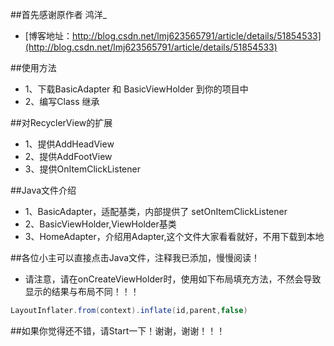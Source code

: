 ##首先感谢原作者  鸿洋_
* [博客地址：http://blog.csdn.net/lmj623565791/article/details/51854533](http://blog.csdn.net/lmj623565791/article/details/51854533)


##使用方法
* 1、下载BasicAdapter 和 BasicViewHolder 到你的项目中
* 2、编写Class 继承

##对RecyclerView的扩展
* 1、提供AddHeadView
* 2、提供AddFootView
* 3、提供OnItemClickListener


##Java文件介绍
* 1、BasicAdapter，适配基类，内部提供了 setOnItemClickListener
* 2、BasicViewHolder,ViewHolder基类
* 3、HomeAdapter，介绍用Adapter,这个文件大家看看就好，不用下载到本地

##各位小主可以直接点击Java文件，注释我已添加，慢慢阅读！

* 请注意，请在onCreateViewHolder时，使用如下布局填充方法，不然会导致显示的结果与布局不同！！！

```Java
LayoutInflater.from(context).inflate(id,parent,false) 

```

##如果你觉得还不错，请Start一下！谢谢，谢谢！！！
